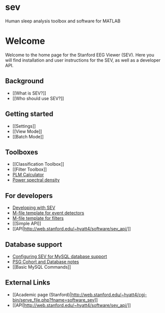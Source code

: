 # sev
Human sleep analysis toolbox and software for MATLAB

# Welcome
Welcome to the home page for the Stanford EEG Viewer (SEV). Here you will find installation and user instructions for the SEV, as well as a developer API.

## Background

* [[What is SEV?]]<br>
* [[Who should use SEV?]]<br>

## Getting started

* [[Settings]]<br>
* [[View Mode]]<br>
* [[Batch Mode]]<br>

## Toolboxes

* [[Classification Toolbox]]
* [[Filter Toolbox]]
* [PLM Calculator](https://github.com/informaton/sev/wiki/Plm-calculator)<br>
* [Power spectral density](https://github.com/informaton/sev/wiki/Power-spectrum)

## For developers

* [Developing with SEV](https://github.com/informaton/sev/wiki/Developing-with-SEV)<br>
* [M-file template for event detectors](https://github.com/informaton/sev/wiki/M-file-template-for-event-detectors)<br>
* [M-file template for filters](https://github.com/informaton/sev/wiki/M-file-template-for-filters)
* [[Simple API]]
* [[API|http://web.stanford.edu/~hyatt4/software/sev_api/]]

## Database support

* [Configuring SEV for MySQL database support](https://github.com/informaton/sev/wiki/Configuring-SEV-for-MySQL-database-support)<br>
* [PSG Cohort and Database notes](https://github.com/informaton/sev/wiki/PSG-Cohort-and-Database-Notes)
* [[Basic MySQL Commands]]

## External Links
* [[Academic page (Stanford)|http://web.stanford.edu/~hyatt4/cgi-bin/serve_file.php?fname=software_sev]]<br>
* [[API|http://web.stanford.edu/~hyatt4/software/sev_api/]]
